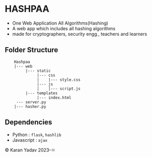 # HASHPAA

- One Web Application All Algorithms(Hashing)
- A web app which includes all hashing algorithms
- made for cryptographers, security engg., teachers and learners

## Folder Structure

        Hashpaa
        |--- web
             |--- static
                  |--- css
                  |    |--- style.css
                  |--- js
                  |    |--- script.js
             |--- templates
                  |--- index.html
         --- server.py
        |--- hasher.py

## Dependencies

- Python : `flask`, `hashlib`
- Javascript : `ajax`

©️ Karan Yadav 2023-♾️
